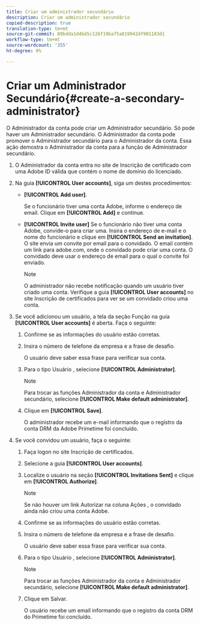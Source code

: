 ```yaml
---
title: Criar um administrador secundário
description: Criar um administrador secundário
copied-description: true
translation-type: tm+mt
source-git-commit: 89bdda1d4bd5c126f19ba75a819942df901183d1
workflow-type: tm+mt
source-wordcount: '355'
ht-degree: 0%

---
```



# Criar um Administrador Secundário{#create-a-secondary-administrator}

O Administrador da conta pode criar um Administrador secundário. Só pode haver um Administrador secundário. O Administrador da conta pode promover o Administrador secundário para o Administrador da conta. Essa ação demostra o Administrador da conta para a função de Administrador secundário.

1. O Administrador da conta entra no site de Inscrição de certificado com uma Adobe ID válida que contém o nome de domínio do licenciado.
1. Na guia **[!UICONTROL User accounts]**, siga um destes procedimentos:

   * **[!UICONTROL Add user]**.

      Se o funcionário tiver uma conta Adobe, informe o endereço de email. Clique em **[!UICONTROL Add]** e continue.

   * **[!UICONTROL Invite user]** Se o funcionário não tiver uma conta Adobe, convide-o para criar uma. Insira o endereço de e-mail e o nome do funcionário e clique em **[!UICONTROL Send an invitation]**. O site envia um convite por email para o convidado. O email contém um link para adobe.com, onde o convidado pode criar uma conta. O convidado deve usar o endereço de email para o qual o convite foi enviado.

      >[!NOTE]
      >
      >O administrador não recebe notificação quando um usuário tiver criado uma conta. Verifique a guia **[!UICONTROL User accounts]** no site Inscrição de certificados para ver se um convidado criou uma conta.

1. Se você adicionou um usuário, a tela da seção Função na guia **[!UICONTROL User accounts]** é aberta. Faça o seguinte:

   1. Confirme se as informações do usuário estão corretas.
   1. Insira o número de telefone da empresa e a frase de desafio.

      O usuário deve saber essa frase para verificar sua conta.
   1. Para o tipo Usuário , selecione **[!UICONTROL Administrator]**.

      >[!NOTE]
      >
      >Para trocar as funções Administrador da conta e Administrador secundário, selecione **[!UICONTROL Make default administrator]**.

   1. Clique em **[!UICONTROL Save]**.

      O administrador recebe um e-mail informando que o registro da conta DRM da Adobe Primetime foi concluído.

1. Se você convidou um usuário, faça o seguinte:

   1. Faça logon no site Inscrição de certificados.
   1. Selecione a guia **[!UICONTROL User accounts]**.
   1. Localize o usuário na seção **[!UICONTROL Invitations Sent]** e clique em **[!UICONTROL Authorize]**.

      >[!NOTE]
      >
      >Se não houver um link Autorizar na coluna Ações , o convidado ainda não criou uma conta Adobe.

   1. Confirme se as informações do usuário estão corretas.
   1. Insira o número de telefone da empresa e a frase de desafio.

      O usuário deve saber essa frase para verificar sua conta.
   1. Para o tipo Usuário , selecione **[!UICONTROL Administrator]**.

      >[!NOTE]
      >
      >Para trocar as funções Administrador da conta e Administrador secundário, selecione **[!UICONTROL Make default administrator]**.

   1. Clique em Salvar.

      O usuário recebe um email informando que o registro da conta DRM do Primetime foi concluído.

